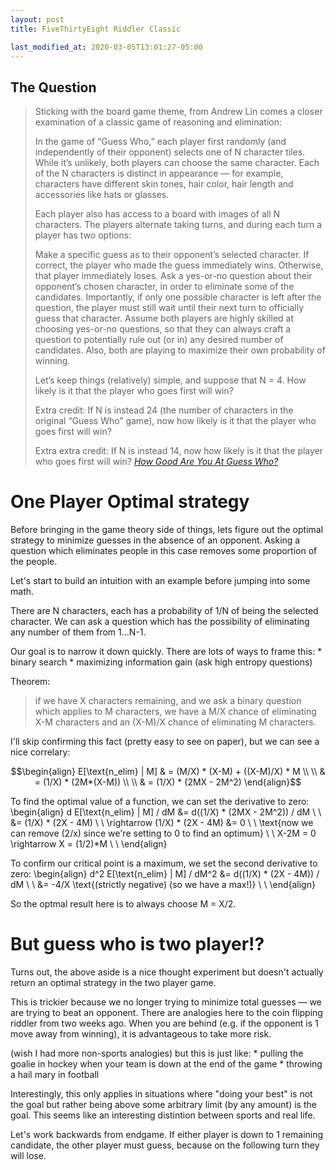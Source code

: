 ```yaml
---
layout: post
title: FiveThirtyEight Riddler Classic

last_modified_at: 2020-03-05T13:01:27-05:00
---
```



## The Question


> Sticking with the board game theme, from Andrew Lin comes a closer examination of a classic game of reasoning and elimination:
> 
> In the game of “Guess Who,” each player first randomly (and independently of their opponent) selects one of N character tiles. While it’s unlikely, both players can choose the same character. Each of the N characters is distinct in appearance — for example, characters have different skin tones, hair color, hair length and accessories like hats or glasses.
> 
> Each player also has access to a board with images of all N characters. The players alternate taking turns, and during each turn a player has two options:
> 
> Make a specific guess as to their opponent’s selected character. If correct, the player who made the guess immediately wins. Otherwise, that player immediately loses.
> Ask a yes-or-no question about their opponent’s chosen character, in order to eliminate some of the candidates. Importantly, if only one possible character is left after the question, the player must still wait until their next turn to officially guess that character.
> Assume both players are highly skilled at choosing yes-or-no questions, so that they can always craft a question to potentially rule out (or in) any desired number of candidates. Also, both are playing to maximize their own probability of winning.
> 
> Let’s keep things (relatively) simple, and suppose that N = 4. How likely is it that the player who goes first will win?
> 
> Extra credit: If N is instead 24 (the number of characters in the original “Guess Who” game), now how likely is it that the player who goes first will win?
> 
> Extra extra credit: If N is instead 14, now how likely is it that the player who goes first will win?
> <cite><a href="https://fivethirtyeight.com/features/how-good-are-you-at-guess-who/">How Good Are You At Guess Who?</a></cite>


# One Player Optimal strategy
Before bringing in the game theory side of things, lets figure out the optimal strategy to minimize guesses in the absence of an opponent. Asking a question which eliminates people in this case removes some proportion of the people.

Let's start to build an intuition with an example before jumping into some math.

There are N characters, each has a probability of 1/N of being the selected character. We can ask a question which has the possibility of eliminating any number of them from 1...N-1.

Our goal is to narrow it down quickly. There are lots of ways to frame this:
    * binary search
    * maximizing information gain (ask high entropy questions)

Theorem:
> if we have X characters remaining, and we ask a binary question which applies to M characters, we have a M/X chance of eliminating X-M characters and an (X-M)/X chance of eliminating M characters.

I'll skip confirming this fact (pretty easy to see on paper), but we can see a nice correlary:

$$\begin{align}
    E[\text{n_elim} | M] & = (M/X) * (X-M)  + ((X-M)/X) * M \\ \\
    & = (1/X) * (2M*(X-M)) \\ \\
    & = (1/X) * (2MX - 2M^2)
\end{align}$$

To find the optimal value of a function, we can set the derivative to zero:
\begin{align}
d E[\text{n_elim} | M] / dM &= d((1/X) * (2MX - 2M^2)) / dM \\ \\
                     &= (1/X) * (2X - 4M) \\ \\
\rightarrow (1/X) * (2X - 4M) &= 0 \\ \\
\text{now we can remove (2/x) since we're setting to 0 to find an optimum} \\ \\
X-2M = 0 \rightarrow X = (1/2)*M \\ \\
\end{align}

To confirm our critical point is a maximum, we set the second derivative to zero:
\begin{align}
d^2 E[\text{n_elim} | M] / dM^2 &= d((1/X) * (2X - 4M)) / dM \\ \\
&= -4/X \text{(strictly negative) (so we have a max!)} \\ \\
\end{align}

So the optmal result here is to always choose M = X/2.

# But guess who is two player!?
Turns out, the above aside is a nice thought experiment but doesn't actually return an optimal strategy in the two player game.

This is trickier because we no longer trying to minimize total guesses — we are trying to beat an opponent. There are analogies here to the coin flipping riddler from two weeks ago. When you are behind (e.g. if the opponent is 1 move away from winning), it is advantageous to take more risk.

(wish I had more non-sports analogies) but this is just like:
    * pulling the goalie in hockey when your team is down at the end of the game
    * throwing a hail mary in football

Interestingly, this only applies in situations where "doing your best" is not the goal but rather being above some arbitrary limit (by any amount) is the goal. This seems like an interesting distintion between sports and real life.

Let's work backwards from endgame. If either player is down to 1 remaining candidate, the other player must guess, because on the following turn they will lose.




